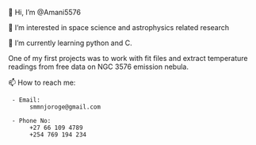 👋 Hi, I’m @Amani5576

👀 I’m interested in space science and astrophysics related research

🌱 I’m currently learning python and C.

One of my first projects was to work with fit files and extract temperature readings from free data on NGC 3576 emission nebula.

📫 How to reach me:

     - Email: 
          smmnjoroge@gmail.com

     - Phone No: 
          +27 66 109 4789
          +254 769 194 234
   
<!---
Amani5576/Amani5576 is a ✨ special ✨ repository because its `README.md` (this file) appears on your GitHub profile.
You can click the Preview link to take a look at your changes.
--->
